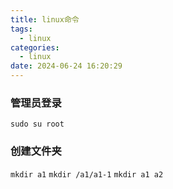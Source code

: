 ```yaml
---
title: linux命令
tags:
  - linux
categories:
  - linux
date: 2024-06-24 16:20:29
---
```


### 管理员登录

`sudo su root`

### 创建文件夹

`mkdir a1`
`mkdir /a1/a1-1`
`mkdir a1 a2`